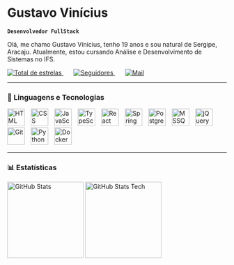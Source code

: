 # Gustavo Vinícius

**`Desenvolvedor FullStack`**

Olá, me chamo Gustavo Vínicius, tenho 19 anos e sou natural de Sergipe, Aracaju. Atualmente, estou cursando Análise e Desenvolvimento de Sistemas no IFS.

<p align="left">
    <a href="https://github.com/gutsgon?tab=repositories&sort=stargazers">
        <img 
            alt="Total de estrelas" 
            title="Total de estrelas GitHub" 
            src="https://custom-icon-badges.demolab.com/github/stars/gutsgon?color=55960c&style=for-the-badge&labelColor=488207&logo=star&label=ESTRELAS"
        />
    </a>
    &nbsp;&nbsp;&nbsp;&nbsp;&nbsp;
    <a href="https://github.com/gutsgon?tab=followers">
        <img 
            alt="Seguidores" 
            title="Me siga no GitHub" 
            src="https://custom-icon-badges.demolab.com/github/followers/gutsgon?color=236ad3&labelColor=1155ba&style=for-the-badge&logo=github&label=SEGUIDORES&logoColor=white"
        />
    </a>
    &nbsp;&nbsp;&nbsp;&nbsp;&nbsp;
    <a href="mailto:gustavogoncalves.contato1@gmail.com">
        <img 
            alt="Mail" 
            title="Gmail" 
            src="https://img.shields.io/badge/Gmail-D14836?style=for-the-badge&logo=gmail&logoColor=white"
        />
    </a>

    
</p>

---

### 🤖 Linguagens e Tecnologias

<p align="left">
    <img src="https://cdn.jsdelivr.net/gh/devicons/devicon@latest/icons/html5/html5-original.svg" width="40px" style="padding-right: 10px;" title="HTML"/>
    <img src="https://cdn.jsdelivr.net/gh/devicons/devicon@latest/icons/css3/css3-original.svg" width="40px" style="padding-right: 10px;" title="CSS"/>
    <img src="https://cdn.jsdelivr.net/gh/devicons/devicon@latest/icons/javascript/javascript-original.svg" width="40px" style="padding-right: 10px;" title="JavaScript"/>
    <img src="https://cdn.jsdelivr.net/gh/devicons/devicon@latest/icons/typescript/typescript-original.svg" width="40px" style="padding-right: 10px;" title="TypeScript"/>
    <img src="https://cdn.jsdelivr.net/gh/devicons/devicon@latest/icons/react/react-original.svg" width="40px" style="padding-right: 10px;" title="React"/>
    <img src="https://cdn.jsdelivr.net/gh/devicons/devicon@latest/icons/spring/spring-original.svg" width="40px" style="padding-right: 10px;" title="Spring Boot"/>
    <img src="https://cdn.jsdelivr.net/gh/devicons/devicon@latest/icons/postgresql/postgresql-original.svg" width="40px" style="padding-right: 10px;" title="PostgreSQL"/>
    <img src="https://cdn.jsdelivr.net/gh/devicons/devicon@latest/icons/microsoftsqlserver/microsoftsqlserver-original.svg" width="40px" style="padding-right: 10px;" title="MSSQL"/>
    <img src="https://cdn.jsdelivr.net/gh/devicons/devicon@latest/icons/jquery/jquery-original.svg" width="40px" style="padding-right: 10px;" title="jQuery"/>
    <img src="https://cdn.jsdelivr.net/gh/devicons/devicon@latest/icons/git/git-original.svg" width="40px" style="padding-right: 10px;" title="Git"/>
    <img src="https://cdn.jsdelivr.net/gh/devicons/devicon@latest/icons/python/python-original.svg" width="40px" style="padding-right: 10px;" title="Python"/>
    <img src="https://cdn.jsdelivr.net/gh/devicons/devicon@latest/icons/docker/docker-original.svg" width="40px" title="Docker"/>
</p>

---

### 📊 Estatísticas

<p>
  <img 
    align="left" 
    alt="GitHub Stats" 
    height="175" 
    style="padding-right: 1px;" 
    src="https://github-readme-stats.vercel.app/api?username=gutsgon&show_icons=true&theme=tokyonight&include_all_commits=true&locale=pt-br" 
  />

  <img 
      align="left" 
      alt="GitHub Stats Tech" 
      height="175"
      src="https://github-readme-stats.vercel.app/api/top-langs/?username=gutsgon&theme=tokyonight&layout=compact&custom_title=Tecnologias&langs_count=9" 
  />
</p>


